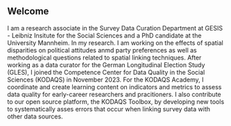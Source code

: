 ## Welcome

I am a research associate in the Survey Data Curation Department at GESIS - Leibniz Insitute for the Social Sciences and a PhD candidate at the University Mannheim.
In my research. I am working on the effects of spatial disparities on political attitudes anmd party preferences as well as methodological questions related to spatial linking techniques. After working as a data curator for the German Longitudinal Election Study (GLES), I joined the Competence Center for Data Quality in the Social Sciences (KODAQS) in November 2023. For the KODAQS Academy, I coordinate and create learning content on indicators and metrics to assess data quality for early-career researchers and pracitioners. I also contribute to our open source platform, the KODAQS Toolbox, by developing new tools to systematically asses errors that occur when linking survey data with other data sources.

<!--
**annestroppe/annestroppe** is a ✨ _special_ ✨ repository because its `README.md` (this file) appears on your GitHub profile.

Here are some ideas to get you started:

- 🔭 I’m currently working on ...
- 🌱 I’m currently learning ...
- 👯 I’m looking to collaborate on ...
- 🤔 I’m looking for help with ...
- 💬 Ask me about ...
- 📫 How to reach me: ...
- 😄 Pronouns: ...
- ⚡ Fun fact: ...
-->

